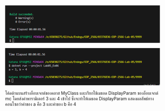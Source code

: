 ![alt text](image-8.png)


![alt text](image-9.png)

โค้ดด้านบนสร้างอ็อบเจกต์ของคลาส MyClass และเรียกใช้เมธอด DisplayParam ของอ็อบเจกต์ mc โดยส่งค่าพารามิเตอร์ 3 และ 4 เข้าไป ซึ่งจะทำให้เมธอด DisplayParam แสดงผลลัพธ์ทางคอนโซลว่าค่าของ a คือ 3 และค่าของ b คือ 4